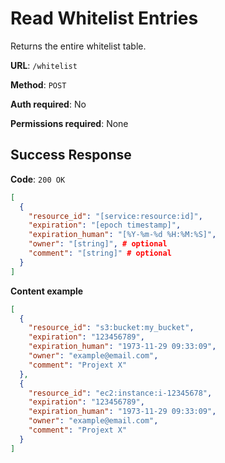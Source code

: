 # Read Whitelist Entries

Returns the entire whitelist table.

**URL**: `/whitelist`

**Method**: `POST`

**Auth required**: No

**Permissions required**: None

## Success Response

**Code**: `200 OK`

```json
[
  {
    "resource_id": "[service:resource:id]",
    "expiration": "[epoch timestamp]",
    "expiration_human": "[%Y-%m-%d %H:%M:%S]",
    "owner": "[string]", # optional
    "comment": "[string]" # optional
  }
]
```

**Content example**

```json
[
  {
    "resource_id": "s3:bucket:my_bucket",
    "expiration": "123456789",
    "expiration_human": "1973-11-29 09:33:09",
    "owner": "example@email.com",
    "comment": "Projext X"
  },
  {
    "resource_id": "ec2:instance:i-12345678",
    "expiration": "123456789",
    "expiration_human": "1973-11-29 09:33:09",
    "owner": "example@email.com",
    "comment": "Projext X"
  }
]
```
